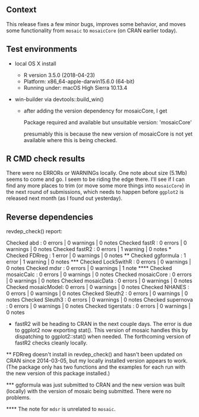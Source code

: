 ## Context

This release fixes a few minor bugs, improves some behavior, and moves some functionality
from `mosaic` to `mosaicCore` (on CRAN earlier today).


## Test environments

* local OS X install 
  * R version 3.5.0 (2018-04-23)
  * Platform: x86_64-apple-darwin15.6.0 (64-bit)
  * Running under: macOS High Sierra 10.13.4
  
* win-builder via devtools::build_win()

  * after adding the version dependency for mosaicCore, I get
  
      Package required and available but unsuitable version: 'mosaicCore'
      
    presumably this is because the new version of mosaicCore is not yet available where this is being
    checked.

## R CMD check results

There were no ERRORs or WARNINGs locally.  One note about size (5.1Mb) seems to come
and go.  I seem to be riding the edge there.  I'll see if I can find any more places 
to trim (or move some more things into `mosaicCore`) in the next round of submissions,
which needs to happen before `ggplot2` is released next month (as I found out yesterday).

## Reverse dependencies

revdep_check() report:

Checked abd        : 0 errors | 0 warnings | 0 notes
Checked fastR      : 0 errors | 0 warnings | 0 notes
Checked fastR2     : 0 errors | 1 warning  | 0 notes *
Checked FDRreg     : 1 error  | 0 warnings | 0 notes **
Checked ggformula  : 1 error  | 1 warning  | 0 notes ***
Checked Lock5withR : 0 errors | 0 warnings | 0 notes
Checked mdsr       : 0 errors | 0 warnings | 1 note  ****
Checked mosaicCalc : 0 errors | 0 warnings | 0 notes
Checked mosaicCore : 0 errors | 0 warnings | 0 notes
Checked mosaicData : 0 errors | 0 warnings | 0 notes
Checked mosaicModel: 0 errors | 0 warnings | 0 notes
Checked NHANES     : 0 errors | 0 warnings | 0 notes
Checked Sleuth2    : 0 errors | 0 warnings | 0 notes
Checked Sleuth3    : 0 errors | 0 warnings | 0 notes
Checked supernova  : 0 errors | 0 warnings | 0 notes
Checked tigerstats : 0 errors | 0 warnings | 0 notes


* fastR2 will be heading to CRAN in the next couple days.  The error is due to 
ggplot2 now exporting stat().  This version of mosaic handles this by dispatching to ggplot2::stat() when needed.  The forthcoming version of fastR2 checks cleanly locally.

** FDRreg doesn't install in revdep_check() and hasn't been updated on CRAN since
2014-03-05, but my locally installed version appears to work.  (The package only
has two functions and the examples for each run with the new version of this
package installed.)

*** ggformula was just submitted to CRAN and the new version was built (locally) with
the version of mosaic being submitted.  There were no problems.

**** The note for `mdsr` is unrelated to `mosaic`.



